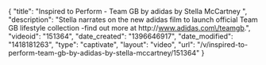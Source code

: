 {
    "title": "Inspired to Perform - Team GB by adidas by Stella McCartney ",
    "description": "Stella narrates on the new adidas film to launch official Team GB lifestyle collection -find out more at http:\/\/www.adidas.com\/teamgb.",
    "videoid": "151364",
    "date_created": "1396646917",
    "date_modified": "1418181263",
    "type": "captivate",
    "layout": "video",
    "url": "\/v\/inspired-to-perform-team-gb-by-adidas-by-stella-mccartney\/151364"
}